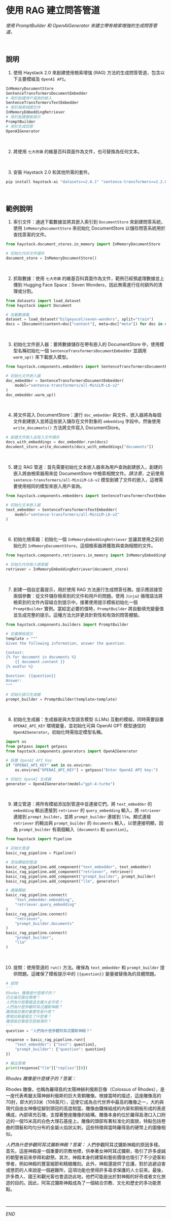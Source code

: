# 使用 RAG 建立問答管道

_使用 PromptBuilder 和 OpenAIGenerator 來建立帶有檢索增強的生成問答管道。_

<br>

## 說明

1. 使用 Haystack 2.0 來創建使用檢索增強 (RAG) 方法的生成問答管道，包含以下主要模組及 `OpenAI API`。

```bash
InMemoryDocumentStore
SentenceTransformersDocumentEmbedder
# 用於創建用戶查詢的嵌入
SentenceTransformersTextEmbedder
# 用於檢索相關文件
InMemoryEmbeddingRetriever
# 用於創建模板提示
PromptBuilder
# 用於生成回答
OpenAIGenerator  
```

<br>

2. 將使用 `七大奇蹟` 的維基百科頁面作為文件，也可替換為任何文本。

<br>

3. 安裝 Haystack 2.0 和其他所需的套件。

```bash
pip install haystack-ai "datasets>=2.6.1" "sentence-transformers>=2.2.0"
```

<br>

## 範例說明

1. 索引文件：通過下載數據並將其嵌入索引到 `DocumentStore` 來創建問答系統，使用 `InMemoryDocumentStore` 來初始化 DocumentStore 以儲存問答系統用於查找答案的文件。

```python
from haystack.document_stores.in_memory import InMemoryDocumentStore

# 初始化內存文件儲存
document_store = InMemoryDocumentStore()
```

<br>

2. 抓取數據：使用 `七大奇蹟` 的維基百科頁面作為文件，範例已經預處理數據並上傳到 Hugging Face Space：Seven Wonders，因此無需進行任何額外的清理或分割。

```python
from datasets import load_dataset
from haystack import Document

# 加載數據集
dataset = load_dataset("bilgeyucel/seven-wonders", split="train")
docs = [Document(content=doc["content"], meta=doc["meta"]) for doc in dataset]
```

<br>

3. 初始化文件嵌入器：要將數據儲存在帶有嵌入的 DocumentStore 中，使用模型名稱初始化一個 `SentenceTransformersDocumentEmbedder` 並調用 `warm_up()` 來下載嵌入模型。

```python
from haystack.components.embedders import SentenceTransformersDocumentEmbedder

# 初始化文件嵌入器
doc_embedder = SentenceTransformersDocumentEmbedder(
    model="sentence-transformers/all-MiniLM-L6-v2"
)
doc_embedder.warm_up()
```

<br>

4. 將文件寫入 DocumentStore：運行 `doc_embedder` 與文件，嵌入器將為每個文件創建嵌入並將這些嵌入儲存在文件對象的 `embedding` 字段中。然後使用 `write_documents()` 方法將文件寫入 DocumentStore。

```python
# 創建文件嵌入並寫入文件儲存
docs_with_embeddings = doc_embedder.run(docs)
document_store.write_documents(docs_with_embeddings["documents"])
```

<br>

5. 建立 RAG 管道：首先需要初始化文本嵌入器來為用戶查詢創建嵌入，創建的嵌入將由檢索器用來從 DocumentStore 中檢索相關文件。_請注意_，之前使用 `sentence-transformers/all-MiniLM-L6-v2` 模型創建了文件的嵌入，這裡需要使用相同的模型來嵌入用戶查詢。

```python
from haystack.components.embedders import SentenceTransformersTextEmbedder

# 初始化文本嵌入器
text_embedder = SentenceTransformersTextEmbedder(
    model="sentence-transformers/all-MiniLM-L6-v2"
)
```

<br>

6. 初始化檢索器：初始化一個 `InMemoryEmbeddingRetriever` 並讓其使用之前初始化的 `InMemoryDocumentStore`，這個檢索器將獲取與查詢相關的文件。

```python
from haystack.components.retrievers.in_memory import InMemoryEmbeddingRetriever

# 初始化內存嵌入檢索器
retriever = InMemoryEmbeddingRetriever(document_store)
```

<br>

7. 創建一個自定義提示，用於使用 RAG 方法進行生成問答任務。提示應該接受兩個參數：從文件儲存檢索到的文件和用戶的問題。使用 `Jinja2` 循環語法將檢索到的文件內容組合到提示中。接著使用提示模板初始化一個 `PromptBuilder` 實例。當給定必要的值時，`PromptBuilder` 將自動填充變量值並生成完整的提示。這種方法允許更具針對性和有效的問答體驗。

```python
from haystack.components.builders import PromptBuilder

# 定義模板提示
template = """
Given the following information, answer the question.

Context:
{% for document in documents %}
    {{ document.content }}
{% endfor %}

Question: {{question}}
Answer:
"""

# 初始化提示生成器
prompt_builder = PromptBuilder(template=template)
```

<br>

8. 初始化生成器：生成器是與大型語言模型 (LLMs) 互動的模組，同時需要設置 `OPENAI_API_KEY` 環境變量，並初始化可與 OpenAI GPT 模型通信的 `OpenAIGenerator`。初始化時需指定模型名稱。

```python
import os
from getpass import getpass
from haystack.components.generators import OpenAIGenerator

# 設置 OpenAI API Key
if "OPENAI_API_KEY" not in os.environ:
    os.environ["OPENAI_API_KEY"] = getpass("Enter OpenAI API key:")

# 初始化 OpenAI 生成器
generator = OpenAIGenerator(model="gpt-4-turbo")
```

<br>

9. 建立管道：將所有模組添加到管道中並連接它們。將 `text_embedder` 的 `embedding` 輸出連接到 `retriever` 的 `query_embedding` 輸入，將 `retriever` 連接到 `prompt_builder`，並將 `prompt_builder` 連接到 `llm`。顯式連接 `retriever` 的輸出與 `prompt_builder` 的 `documents` 輸入，以使連接明顯，因為 `prompt_builder` 有兩個輸入（`documents` 和 `question`）。

```python
from haystack import Pipeline

# 初始化管道
basic_rag_pipeline = Pipeline()

# 添加模組到管道
basic_rag_pipeline.add_component("text_embedder", text_embedder)
basic_rag_pipeline.add_component("retriever", retriever)
basic_rag_pipeline.add_component("prompt_builder", prompt_builder)
basic_rag_pipeline.add_component("llm", generator)

# 連接模組
basic_rag_pipeline.connect(
    "text_embedder.embedding",
    "retriever.query_embedding"
)
basic_rag_pipeline.connect(
    "retriever",
    "prompt_builder.documents"
)
basic_rag_pipeline.connect(
    "prompt_builder",
    "llm"
)
```

<br>

10. 提問：使用管道的 `run()` 方法。確保為 `text_embedder` 和 `prompt_builder` 提供問題。這確保了模板提示中的 `{{question}}` 變量被替換為的具體問題。

```python
# 提問
'''
Rhodes 雕像是什麼樣子的？
巴比倫花園在哪裡？
人們為什麼要建造吉薩大金字塔？
人們為什麼參觀阿耳忒彌斯神殿？
羅德島巨像的重要性是什麼？
摩索拉斯墓發生了什麼事？
羅德島巨像是怎麼崩潰的？
'''
question = "人們為什麼參觀阿耳忒彌斯神殿？"

response = basic_rag_pipeline.run({
    "text_embedder": {"text": question},
    "prompt_builder": {"question": question}
})

# 輸出答案
print(response["llm"]["replies"][0])
```

_Rhodes 雕像是什麼樣子的？答案：_

Rhodes 雕像，也稱為羅得島的太陽神赫利俄斯巨像（Colossus of Rhodes），是一座代表希臘太陽神赫利俄斯的巨大青銅雕像。根據當時的描述，這座雕像高約70肘，即大約33米（108英尺），這使它成為古代世界中最高的雕像之一，大約與現代自由女神像從腳到頭冠的高度相當。雕像由鐵條組成的內架和銅板形成的表皮構成，內部填充石塊，支撐著整座雕像的結構。雕像本身約位於羅得島港口入口附近的一個15米高的白色大理石基座上。雕像的頭部有著标准化的面貌，特點包括卷曲的頭髮和均匀分布的金屬火焰狀尖刺，這些特徵與當時羅得島的硬幣上的圖像相似。


_人們為什麼參觀阿耳忒彌斯神殿？答案：_
人們參觀阿耳忒彌斯神殿的原因多樣。首先，這座神殿是一個重要的宗教地標，供奉著女神阿耳忒彌斯，吸引了許多虔誠的朝聖者前來參拜和獻祭。其次，神殿本身的建築和藝術價值也吸引了不少遊客和學者，例如神殿的豐富細節和精緻雕刻。此外，神殿還提供了庇護，對於逃避迫害或懲罰的人來說是一個避難所，這項功能也使得許多尋求保護的人士前來。最後，許多商人、國王和觀光客也會造訪此地，他們可能是出於對神殿的好奇或者文化旅遊的目的。因此，阿耳忒彌斯神殿成為了一個結合宗教、文化和歷史的多功能景點。


<br>

___

_END_